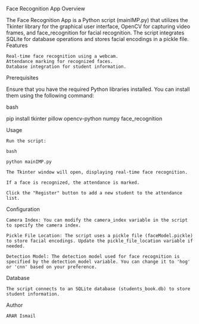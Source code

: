 Face Recognition App
Overview

The Face Recognition App is a Python script (mainIMP.py) that utilizes the Tkinter library for the graphical user interface, OpenCV for capturing video frames, and face_recognition for facial recognition. The script integrates SQLite for database operations and stores facial encodings in a pickle file.
Features

    Real-time face recognition using a webcam.
    Attendance marking for recognized faces.
    Database integration for student information.

Prerequisites

Ensure that you have the required Python libraries installed. You can install them using the following command:

bash

pip install tkinter pillow opencv-python numpy face_recognition

Usage

    Run the script:

    bash

    python mainIMP.py

    The Tkinter window will open, displaying real-time face recognition.

    If a face is recognized, the attendance is marked.

    Click the "Register" button to add a new student to the attendance list.

Configuration

    Camera Index: You can modify the camera_index variable in the script to specify the camera index.

    Pickle File Location: The script uses a pickle file (faceModel.pickle) to store facial encodings. Update the pickle_file_location variable if needed.

    Detection Model: The detection model used for face recognition is specified by the detection_model variable. You can change it to 'hog' or 'cnn' based on your preference.

Database

    The script connects to an SQLite database (students_book.db) to store student information.

Author

    ARAR Ismail
